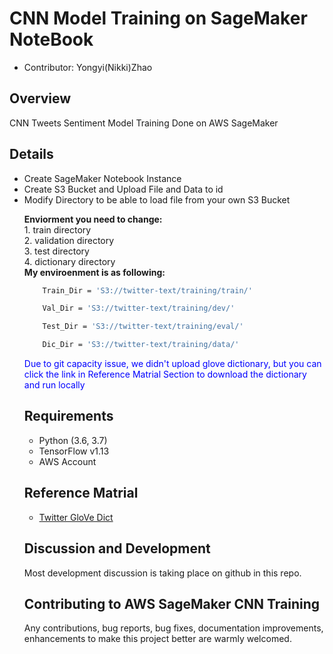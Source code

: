 # CNN Model Training on SageMaker NoteBook

<ul>
  <li> Contributor: Yongyi(Nikki)Zhao</li>
</ul>

## Overview
<p> 
  CNN Tweets Sentiment Model Training Done on AWS SageMaker
</p >

## Details

<ul>
  <li> Create SageMaker Notebook Instance</li>
  <li> Create S3 Bucket and Upload File and Data to id </li>
  <li> Modify Directory to be able to load file from your own S3 Bucket</li> 
  <p> <strong> Enviorment you need to change: </strong> <br/>
    1. train directory <br/>
    2. validation directory <br/>
    3. test directory <br/>
    4. dictionary directory<br/>
    <strong> My enviroenment is as following: </strong>
 
   ```sh
       Train_Dir = 'S3://twitter-text/training/train/'
   ```
   ```sh
       Val_Dir = 'S3://twitter-text/training/dev/'
   ```
   ```sh
       Test_Dir = 'S3://twitter-text/training/eval/'
   ```
   ```sh
       Dic_Dir = 'S3://twitter-text/training/data/'
  ```
  </p>
  
<span style="color:blue"> Due to git capacity issue, we didn't upload glove dictionary, but you can click the link in Reference Matrial Section to download the dictionary and run locally </span> 

## Requirements
<ul>
  <li> Python (3.6, 3.7) </li>
  <li> TensorFlow v1.13 </li>
  <li> AWS Account </li>
  
</ul>

## Reference Matrial
- [Twitter GloVe Dict](https://twitter-text.s3.amazonaws.com/training/data/glove.twitter.27B.25d.txt) 



## Discussion and Development

<p> Most development discussion is taking place on github in this repo.</p >

## Contributing to AWS SageMaker CNN Training 
<p>
Any contributions, bug reports, bug fixes, documentation improvements, enhancements to make this project better are warmly welcomed.
</p >
